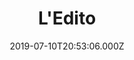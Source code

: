 ---
date: 2019-07-10T20:53:06.000Z
title: L'Edito
latitude: 47.323306559201065
longitude: 5.035023346989478
category: checkin
---